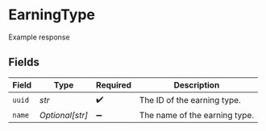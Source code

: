 # EarningType

Example response


## Fields

| Field                         | Type                          | Required                      | Description                   |
| ----------------------------- | ----------------------------- | ----------------------------- | ----------------------------- |
| `uuid`                        | *str*                         | :heavy_check_mark:            | The ID of the earning type.   |
| `name`                        | *Optional[str]*               | :heavy_minus_sign:            | The name of the earning type. |
